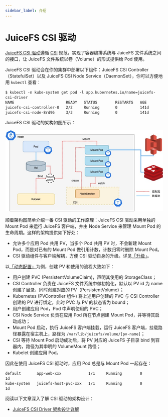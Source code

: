 ```yaml
---
sidebar_label: 介绍
---
```


# JuiceFS CSI 驱动

[JuiceFS CSI 驱动](https://github.com/juicedata/juicefs-csi-driver)遵循 [CSI](https://github.com/container-storage-interface/spec/blob/master/spec.md) 规范，实现了容器编排系统与 JuiceFS 文件系统之间的接口，让 JuiceFS 文件系统以卷（Volume）的形式提供给 Pod 使用。

JuiceFS CSI 驱动会在你的集群中部署以下组件：JuiceFS CSI Controller（StatefulSet）以及 JuiceFS CSI Node Service（DaemonSet），你可以方便地用 `kubectl` 查看：

```shell
$ kubectl -n kube-system get pod -l app.kubernetes.io/name=juicefs-csi-driver
NAME                       READY   STATUS        RESTARTS   AGE
juicefs-csi-controller-0   2/2     Running       0          141d
juicefs-csi-node-8rd96     3/3     Running       0          141d
```

JuiceFS CSI 驱动的架构如图所示：

![](./images/csi-driver-architecture.jpg)

顺着架构图简单介绍一番 CSI 驱动的工作原理：JuiceFS CSI 驱动采用单独的 Mount Pod 来运行 JuiceFS 客户端，并由 Node Service 来管理 Mount Pod 的生命周期。这样的架构提供如下好处：

* 允许多个应用 Pod 共用 PV，当多个 Pod 共用 PV 时，不会新建 Mount Pod，而是对已有的 Mount Pod 做引用计数，计数归零时删除 Mount Pod。
* CSI 驱动组件与客户端解耦，方便 CSI 驱动自身的升级。详见[「升级」](./upgrade-csi-driver.md)。

以[「动态配置」](./examples/dynamic-provisioning.md)为例，创建 PV 和使用的流程大致如下：

* 用户创建 PVC (PersistentVolumeClaim)，声明其使用的 StorageClass；
* CSI Controller 负责在 JuiceFS 文件系统中做初始化，默认以 PV id 为 name 创建子目录，同时创建对应的 PV（PersistentVolume）；
* Kubernetes (PVController 组件) 将上述用户创建的 PVC 与 CSI Controller 创建的 PV 进行绑定，此时 PVC 与 PV 的状态皆为 bound；
* 用户创建应用 Pod，Pod 中声明使用的 PVC；
* CSI Node Service 负责在应用 Pod 所在节点创建 Mount Pod，并等待其启动成功；
* Mount Pod 启动，执行 JuiceFS 客户端挂载，运行 JuiceFS 客户端，挂载路径暴露在宿主机上，路径为 `/var/lib/juicefs/volume/[pv-name]`；
* CSI 等待 Mount Pod 启动成功后，将 PV 对应的 JuiceFS 子目录 bind 到容器内，路径为其申明的 VolumeMount 路径；
* Kubelet 创建应用 Pod。

因此在使用 JuiceFS CSI 驱动时，应用 Pod 总是与 Mount Pod 一起存在：

```
default       app-web-xxx            1/1     Running        0            1d
kube-system   juicefs-host-pvc-xxx   1/1     Running        0            1d
```

阅读以下文章深入了解 CSI 驱动的架构设计：

* [JuiceFS CSI Driver 架构设计详解](https://juicefs.com/zh-cn/blog/engineering/juicefs-csi-driver-arch-design)
